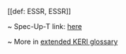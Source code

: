 [[def: ESSR, ESSR]]

~ Spec-Up-T link: <a href='https://weboftrust.github.io/WOT-terms/docs/glossary/ESSR'>here</a>

~ More in <a href="https://weboftrust.github.io/WOT-terms/docs/glossary/ESSR">extended KERI glossary</a>
